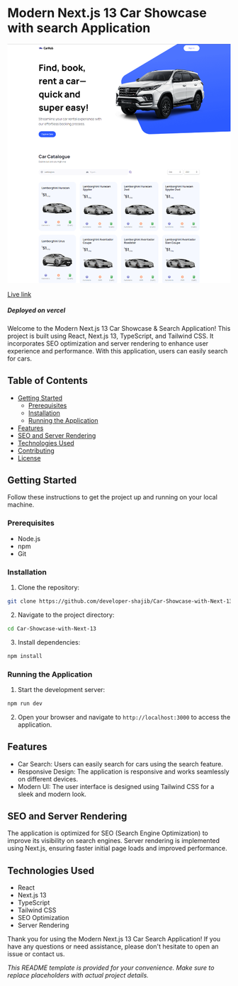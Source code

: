 # Modern Next.js 13 Car Showcase with search Application

<a href='https://car-showcase-next13-drab.vercel.app/' target='_blank'>
<img src='./public/Car-Hub.png'>
</a>

[Live link](https://car-showcase-next13-drab.vercel.app/)

##### Deployed on vercel

Welcome to the Modern Next.js 13 Car Showcase & Search Application! This project is built using React, Next.js 13, TypeScript, and Tailwind CSS. It incorporates SEO optimization and server rendering to enhance user experience and performance. With this application, users can easily search for cars.

## Table of Contents

- [Getting Started](#getting-started)
  - [Prerequisites](#prerequisites)
  - [Installation](#installation)
  - [Running the Application](#running-the-application)
- [Features](#features)
- [SEO and Server Rendering](#seo-and-server-rendering)
- [Technologies Used](#technologies-used)
- [Contributing](#contributing)
- [License](#license)

## Getting Started

Follow these instructions to get the project up and running on your local machine.

### Prerequisites

- Node.js
- npm
- Git

### Installation

1. Clone the repository:

```bash
git clone https://github.com/developer-shajib/Car-Showcase-with-Next-13
```

2. Navigate to the project directory:

```bash
cd Car-Showcase-with-Next-13
```

3. Install dependencies:

```bash
npm install
```

### Running the Application

1. Start the development server:

```bash
npm run dev
```

2. Open your browser and navigate to `http://localhost:3000` to access the application.

## Features

- Car Search: Users can easily search for cars using the search feature.
- Responsive Design: The application is responsive and works seamlessly on different devices.
- Modern UI: The user interface is designed using Tailwind CSS for a sleek and modern look.

## SEO and Server Rendering

The application is optimized for SEO (Search Engine Optimization) to improve its visibility on search engines. Server rendering is implemented using Next.js, ensuring faster initial page loads and improved performance.

## Technologies Used

- React
- Next.js 13
- TypeScript
- Tailwind CSS
- SEO Optimization
- Server Rendering

Thank you for using the Modern Next.js 13 Car Search Application! If you have any questions or need assistance, please don't hesitate to open an issue or contact us.

_This README template is provided for your convenience. Make sure to replace placeholders with actual project details._
